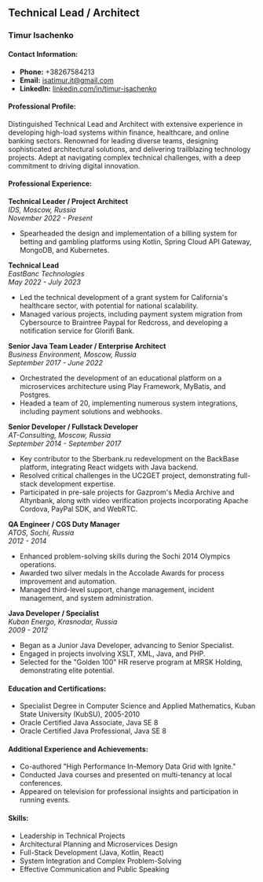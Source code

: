 
## Technical Lead / Architect  
### **Timur Isachenko**

#### Contact Information:
- **Phone:** +38267584213
- **Email:** [isatimur.it@gmail.com](mailto:isatimur.it@gmail.com)
- **LinkedIn:** [linkedin.com/in/timur-isachenko](https://www.linkedin.com/in/timur-isachenko/)

#### Professional Profile:
Distinguished Technical Lead and Architect with extensive experience in developing high-load systems within finance, healthcare, and online banking sectors. Renowned for leading diverse teams, designing sophisticated architectural solutions, and delivering trailblazing technology projects. Adept at navigating complex technical challenges, with a deep commitment to driving digital innovation.

#### Professional Experience:

**Technical Leader / Project Architect**  
_IDS, Moscow, Russia_  
_November 2022 - Present_
- Spearheaded the design and implementation of a billing system for betting and gambling platforms using Kotlin, Spring Cloud API Gateway, MongoDB, and Kubernetes.

**Technical Lead**  
_EastBanc Technologies_  
_May 2022 - July 2023_
- Led the technical development of a grant system for California's healthcare sector, with potential for national scalability.
- Managed various projects, including payment system migration from Cybersource to Braintree Paypal for Redcross, and developing a notification service for Glorifi Bank.

**Senior Java Team Leader / Enterprise Architect**  
_Business Environment, Moscow, Russia_  
_September 2017 - June 2022_
- Orchestrated the development of an educational platform on a microservices architecture using Play Framework, MyBatis, and Postgres.
- Headed a team of 20, implementing numerous system integrations, including payment solutions and webhooks.

**Senior Developer / Fullstack Developer**  
_AT-Consulting, Moscow, Russia_  
_September 2014 - September 2017_
- Key contributor to the Sberbank.ru redevelopment on the BackBase platform, integrating React widgets with Java backend.
- Resolved critical challenges in the UC2GET project, demonstrating full-stack development expertise.
- Participated in pre-sale projects for Gazprom's Media Archive and Altynbank, along with video verification projects incorporating Apache Cordova, PayPal SDK, and WebRTC.

**QA Engineer / CGS Duty Manager**  
_ATOS, Sochi, Russia_  
_2012 - 2014_
- Enhanced problem-solving skills during the Sochi 2014 Olympics operations.
- Awarded two silver medals in the Accolade Awards for process improvement and automation.
- Managed third-level support, change management, incident management, and system administration.

**Java Developer / Specialist**  
_Kuban Energo, Krasnodar, Russia_  
_2009 - 2012_
- Began as a Junior Java Developer, advancing to Senior Specialist.
- Engaged in projects involving XSLT, XML, Java, and PHP.
- Selected for the "Golden 100" HR reserve program at MRSK Holding, demonstrating elite potential.

#### Education and Certifications:
- Specialist Degree in Computer Science and Applied Mathematics, Kuban State University (KubSU), 2005-2010
- Oracle Certified Java Associate, Java SE 8
- Oracle Certified Java Professional, Java SE 8

#### Additional Experience and Achievements:
- Co-authored "High Performance In-Memory Data Grid with Ignite."
- Conducted Java courses and presented on multi-tenancy at local conferences.
- Appeared on television for professional insights and participation in running events.

#### Skills:
- Leadership in Technical Projects
- Architectural Planning and Microservices Design
- Full-Stack Development (Java, Kotlin, React)
- System Integration and Complex Problem-Solving
- Effective Communication and Public Speaking
